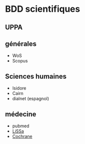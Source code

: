 ﻿# BDD scientifiques

## UPPA

## générales
- WoS
- Scopus

## Sciences humaines
- Isidore
- Cairn
- dialnet (espagnol)

## médecine
- pubmed 
- [LiSSa ](https://www.lissa.fr/dc/#env=lissa)
- [Cochrane](http://www.cochranelibrary.com/)
